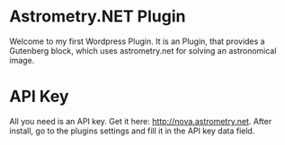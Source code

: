 # Astrometry.NET Plugin

Welcome to my first Wordpress Plugin. It is an Plugin, that provides a Gutenberg block, which uses astrometry.net for solving an astronomical image.

# API Key
All you need is an API key. Get it here: http://nova.astrometry.net. After install, go to the plugins settings and fill it in the API key data field.


